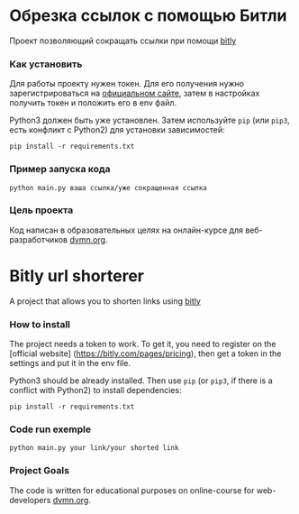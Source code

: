 # Обрезка ссылок с помощью Битли

Проект позволяющий сокращать ссылки при помощи [bitly](https://dev.bitly.com) 

### Как установить

Для работы проекту нужен токен. Для его получения нужно зарегистрироваться на [официальном сайте](https://bitly.com/pages/pricing), затем в настройках получить токен и положить его в env файл.

Python3 должен быть уже установлен. 
Затем используйте `pip` (или `pip3`, есть конфликт с Python2) для установки зависимостей:
```
pip install -r requirements.txt
```

### Пример запуска кода
```
python main.py ваша ссылка/уже сокращенная ссылка
```

### Цель проекта

Код написан в образовательных целях на онлайн-курсе для веб-разработчиков [dvmn.org](https://dvmn.org/).


# Bitly url shorterer

A project that allows you to shorten links using [bitly](https://dev.bitly.com) 

### How to install

The project needs a token to work. To get it, you need to register on the [official website] (https://bitly.com/pages/pricing), then get a token in the settings and put it in the env file.

Python3 should be already installed. 
Then use `pip` (or `pip3`, if there is a conflict with Python2) to install dependencies:
```
pip install -r requirements.txt
```

### Code run exemple
```
python main.py your link/your shorted link
```

### Project Goals

The code is written for educational purposes on online-course for web-developers [dvmn.org](https://dvmn.org/).
